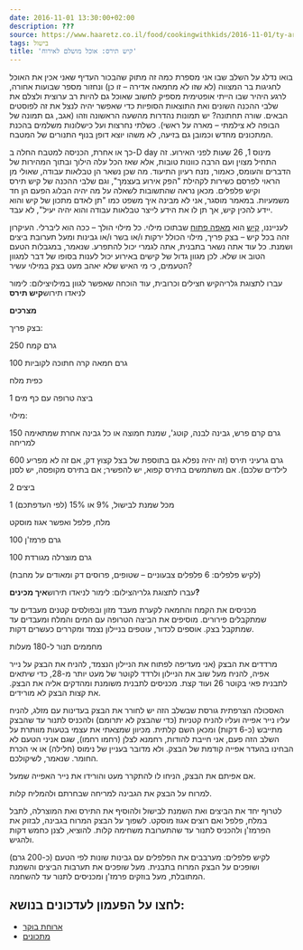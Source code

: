 ```yaml
---
date: 2016-11-01 13:30:00+02:00
description: ???
source: https://www.haaretz.co.il/food/cookingwithkids/2016-11-01/ty-article/0000017f-f894-d318-afff-fbf7187e0000
tags: בישול
title: 'קיש תירס: אוכל מושלם לאירוח'
---
```


בואו נדלג על השלב שבו אני מספרת כמה זה מתוק שהבכור העדיף שאני אכין את האוכל לחגיגות בר המצווה (לא שזו לא מחמאה אדירה – זו כן) ונחזור מספר שבועות אחורה, לרגע היהיר שבו הייתי אופטימית מספיק לחשוב שאוכל גם להיות רב ערוצית ולצלם את שלבי ההכנה השונים ואת התוצאות הסופיות כדי שאפשר יהיה לנצל את זה לפוסטים הבאים. שורה תחתונה? יש תמונות נהדרות מהשעה הראשונה וזהו (אגב, גם תמונה של הבופה לא צילמתי – מארה על ראשי). כשלתי נחרצות ועל כישלונות משלמים בהכנת המתכונים מחדש וכמובן גם בזיעה, לא משהו יוצא דופן בנוף התנורים של המטבח. 

כך או אחרת, הכניסה למטבח החלה ב-D day מינוס 1, 26 שעות לפני האירוע. זה התחיל מצוין ועם הרבה כוונות טובות, אלא שאז הכל עלה הילוך ובתוך המהירות של הדברים והעומס, כאמור, נזנח רעיון התיעוד. מה שכן נשאר הן טבלאות עבודה, שאולי מן הראוי לפרסם כשירות לקהילת "הפק אירוע בעצמך", וגם שלבי ההכנה של קיש תירס וקיש פלפלים. מכאן נראה שהתשובות לשאלה על מה יהיה הבלוג הפעם הן חד משמעיות. במאמר מוסגר, אני לא מבינה איך משפט כמו "תן לאדם מתכון של קיש והוא יידע להכין קיש, אך תן לו את הידע לייצר טבלאות עבודה והוא יהיה יעיל", לא עבד. 

לענייננו, [קיש](/food/shavuot-recipes/2016-06-06/ty-article/0000017f-e386-d7b2-a77f-e387177c0000) הוא [מאפה פתוח](/food/cookingschool/2016-02-15/ty-article/0000017f-f8dc-d460-afff-fbfeaef60000) שבתוכו מילוי. כל מילוי הולך – ככה הוא ליברלי. העיקרון זהה בכל קיש – בצק פריך, מילוי הכולל ירקות ו/או בשר ו/או גבינות ומעל תערובת ביצים ושמנת. כל עוד אתה נשאר בתבנית, אתה לגמרי יכול להתפרע. שנאמר, במגבלות הטעם הטוב או שלא. לכן מגוון גדול של קישים באירוע יכול לענות בסופו של דבר למגוון הטעמים, כי מי האיש שלא יאהב מעט בצק במילוי עשיר? 

 עברו לתצוגת גלריהקיש חצילים וכרובית, עוד הוכחה שאפשר לגוון במילויצילום: לימור לניאדו תירוש**קיש תירס** 

**מצרכים** 

בצק פריך: 

250 גרם קמח 

100 גרם חמאה קרה חתוכה לקוביות 

כפית מלח 

1 ביצה טרופה עם כף מים 

מילוי: 

150 גרם קרם פרש, גבינה לבנה, קוטג', שמנת חמוצה או כל גבינה אחרת שמתאימה למריחה 

600 גרם גרעיני תירס (זה יהיה נפלא גם בתוספת של בצל קצוץ דק, אם זה לא מפריע לילדים שלכם). אם משתמשים בתירס קפוא, יש להפשיר; אם בתירס מקופסה, יש לסנן 

2 ביצים 

1 מכל שמנת לבישול, 9% או 15% (לפי העדפתכם) 

מלח, פלפל ואפשר אגוז מוסקט 

100 גרם פרמז'ן 

100 גרם מוצרלה מגורדת 

(לקיש פלפלים: 6 פלפלים צבעוניים – שטופים, פרוסים דק ומאודים על מחבת) 

 עברו לתצוגת גלריהצילום: לימור לניאדו תירוש**איך מכינים?** 

מכניסים את הקמח והחמאה לקערת מעבד מזון ובפולסים קטנים מעבדים עד שמתקבלים פירורים. מוסיפים את הביצה הטרופה עם המים והמלח ומעבדים עד שמתקבל בצק. אוספים לכדור, עוטפים בניילון נצמד ומקררים כעשרים דקות. 

מחממים תנור ל-180 מעלות 

מרדדים את הבצק (אני מעדיפה לפתוח את הניילון הנצמד, להניח את הבצק על נייר אפיה, להניח מעל שוב את הניילון ולרדד לקוטר של מעט יותר מ-28, כדי שיתאים לתבנית פאי בקוטר 26 ועוד קצת. מכניסים לתבנית משומנת ומהדקים אליה את הבצק. את קצות הבצק לא מורידים. 

האסכולה הצרפתית גורסת שבשלב הזה יש לחורר את הבצק בעדינות עם מזלג, להניח עליו נייר אפייה ועליו להניח קטניות (כדי שהבצק לא יתרומם) ולהכניס לתנור עד שהבצק מתייבש (כ-6 דקות) ומכאן השם קלתית. מכיוון שמצאתי את עצמי בטעות מוותרת על השלב הזה פעם, אני חייבת להודות, רחמנא לצלן (רחמו רחמו), שגם אניני הטעם לא הבחינו בהעדר אפייה קודמת של הבצק. ולא מדובר בעניין של נימוס (חלילה) או אי הכרת החומר. שנאמר, לשיקולכם. 

אם אפיתם את הבצק, הניחו לו להתקרר מעט והורידו את נייר האפייה שמעל. 

למרוח על הבצק את הגבינה למריחה שבחרתם ולהמליח קלות. 

לטרוף יחד את הביצים ואת השמנת לבישול ולהוסיף את התירס ואת המוצרלה, לתבל במלח, פלפל ואם רוצים אגוז מוסקט. לשפוך על הבצק המרוח בגבינה, לבזוק את הפרמז'ן ולהכניס לתנור עד שהתערובת משחימה קלות. להוציא, לצנן כחמש דקות ולהגיש. 

לקיש פלפלים: מערבבים את הפלפלים עם גבינות שונות לפי הטעם (כ-200 גרם) ושופכים על הבצק המרוח בתבנית. מעל שופכים את תערבות הביצים והשמנת המתובלת, מעל בוזקים פרמז'ן ומכניסים לתנור עד להשחמה.

לחצו על הפעמון לעדכונים בנושא:
------------------------------

* [ארוחת בוקר](/ty-tag/breakfast-0000017f-da2c-d42c-afff-dffe88e60000)
* [מתכונים](/ty-tag/recipes-0000017f-da28-dea8-a77f-de6a4ba50000)